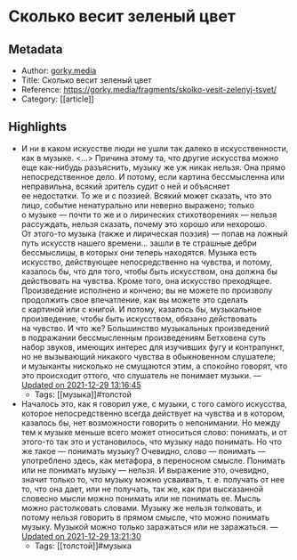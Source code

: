 # Сколько весит зеленый цвет

## Metadata
- Author: [gorky.media]()
- Title: Сколько весит зеленый цвет
- Reference: https://gorky.media/fragments/skolko-vesit-zelenyj-tsvet/
- Category: [[article]]

## Highlights
- И ни в каком искусстве люди не ушли так далеко в искусственности, как в музыке. <...> Причина этому та, что другие искусства можно еще как-нибудь разъяснить, музыку же уж никак нельзя. Она прямо непосредственное дело. И потому, если картина бессмысленна или неправильна, всякий зритель судит о ней и объясняет ее недостатки. То же и с поэзией. Всякий может сказать, что это лицо, событие ненатурально или неверно выражено; только о музыке — почти то же и о лирических стихотворениях — нельзя рассуждать, нельзя сказать, почему это хорошо или нехорошо. От этого-то музыка (также и лирическая поэзия) — попав на ложный путь искусств нашего времени... зашли в те страшные дебри бессмыслицы, в которых они теперь находятся.
Музыка есть искусство, действующее непосредственно на чувства, и потому, казалось бы, что для того, чтобы быть искусством, она должна бы действовать на чувства. Кроме того, она искусство преходящее. Произведение исполнено и кончено; вы не можете по произволу продолжить свое впечатление, как вы можете это сделать с картиной или с книгой.
И потому, казалось бы, музыкальное произведение, чтобы быть искусством, обязано действовать на чувство. И что же? Большинство музыкальных произведений в подражании бессмысленным произведениям Бетховена суть набор звуков, имеющих интерес для изучивших фугу и контрапункт, но не вызывающий никакого чувства в обыкновенном слушателе; и музыканты нисколько не смущаются этим, а спокойно говорят, что это происходит оттого, что слушатель не понимает музыки. — [Updated on 2021-12-29 13:16:45](https://hyp.is/bPKakmiQEeyWuJ-ek7DMwA/gorky.media/fragments/skolko-vesit-zelenyj-tsvet/)
   - Tags: [[музыка]]#толстой
- Началось это, как я говорил уже, с музыки, с того самого искусства, которое непосредственно всегда действует на чувства и в котором, казалось бы, нет возможности говорить о непонимании. Но между тем к музыке меньше всего может относиться слово: понимать, и от этого-то так это и установилось, что музыку надо понимать. Но что же такое — понимать музыку? Очевидно, слово — понимать — употреблено здесь, как метафора, в переносном смысле. Понимать или не понимать музыку — нельзя. И выражение это, очевидно, значит только то, что музыку можно усваивать, т. е. получать от нее то, что она дает, или не получать, так же, как при высказанной словесно мысли можно понимать или не понимать ее. Мысль можно растолковать словами. Музыку же нельзя толковать, и потому нельзя говорить в прямом смысле, что можно понимать музыку. Музыкой можно только заражаться или не заражаться. — [Updated on 2021-12-29 13:21:30](https://hyp.is/Fr8ITmiREey_yk9jmNKl2g/gorky.media/fragments/skolko-vesit-zelenyj-tsvet/)
   - Tags: [[толстой]]#музыка
